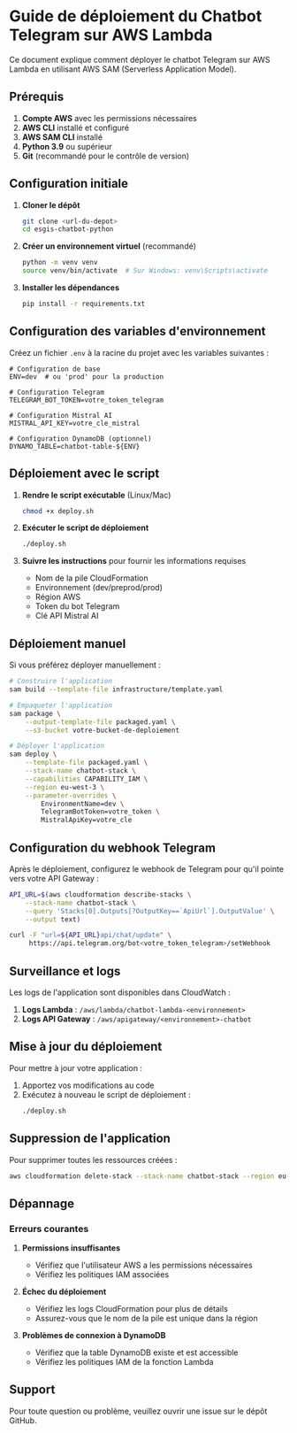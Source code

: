 # Guide de déploiement du Chatbot Telegram sur AWS Lambda

Ce document explique comment déployer le chatbot Telegram sur AWS Lambda en utilisant AWS SAM (Serverless Application Model).

## Prérequis

1. **Compte AWS** avec les permissions nécessaires
2. **AWS CLI** installé et configuré
3. **AWS SAM CLI** installé
4. **Python 3.9** ou supérieur
5. **Git** (recommandé pour le contrôle de version)

## Configuration initiale

1. **Cloner le dépôt**
   ```bash
   git clone <url-du-depot>
   cd esgis-chatbot-python
   ```

2. **Créer un environnement virtuel** (recommandé)
   ```bash
   python -m venv venv
   source venv/bin/activate  # Sur Windows: venv\Scripts\activate
   ```

3. **Installer les dépendances**
   ```bash
   pip install -r requirements.txt
   ```

## Configuration des variables d'environnement

Créez un fichier `.env` à la racine du projet avec les variables suivantes :

```env
# Configuration de base
ENV=dev  # ou 'prod' pour la production

# Configuration Telegram
TELEGRAM_BOT_TOKEN=votre_token_telegram

# Configuration Mistral AI
MISTRAL_API_KEY=votre_cle_mistral

# Configuration DynamoDB (optionnel)
DYNAMO_TABLE=chatbot-table-${ENV}
```

## Déploiement avec le script

1. **Rendre le script exécutable** (Linux/Mac)
   ```bash
   chmod +x deploy.sh
   ```

2. **Exécuter le script de déploiement**
   ```bash
   ./deploy.sh
   ```

3. **Suivre les instructions** pour fournir les informations requises
   - Nom de la pile CloudFormation
   - Environnement (dev/preprod/prod)
   - Région AWS
   - Token du bot Telegram
   - Clé API Mistral AI

## Déploiement manuel

Si vous préférez déployer manuellement :

```bash
# Construire l'application
sam build --template-file infrastructure/template.yaml

# Empaqueter l'application
sam package \
    --output-template-file packaged.yaml \
    --s3-bucket votre-bucket-de-deploiement

# Déployer l'application
sam deploy \
    --template-file packaged.yaml \
    --stack-name chatbot-stack \
    --capabilities CAPABILITY_IAM \
    --region eu-west-3 \
    --parameter-overrides \
        EnvironmentName=dev \
        TelegramBotToken=votre_token \
        MistralApiKey=votre_cle
```

## Configuration du webhook Telegram

Après le déploiement, configurez le webhook de Telegram pour qu'il pointe vers votre API Gateway :

```bash
API_URL=$(aws cloudformation describe-stacks \
    --stack-name chatbot-stack \
    --query 'Stacks[0].Outputs[?OutputKey==`ApiUrl`].OutputValue' \
    --output text)

curl -F "url=${API_URL}api/chat/update" \
     https://api.telegram.org/bot<votre_token_telegram>/setWebhook
```

## Surveillance et logs

Les logs de l'application sont disponibles dans CloudWatch :

1. **Logs Lambda** : `/aws/lambda/chatbot-lambda-<environnement>`
2. **Logs API Gateway** : `/aws/apigateway/<environnement>-chatbot`

## Mise à jour du déploiement

Pour mettre à jour votre application :

1. Apportez vos modifications au code
2. Exécutez à nouveau le script de déploiement :
   ```bash
   ./deploy.sh
   ```

## Suppression de l'application

Pour supprimer toutes les ressources créées :

```bash
aws cloudformation delete-stack --stack-name chatbot-stack --region eu-west-3
```

## Dépannage

### Erreurs courantes

1. **Permissions insuffisantes**
   - Vérifiez que l'utilisateur AWS a les permissions nécessaires
   - Vérifiez les politiques IAM associées

2. **Échec du déploiement**
   - Vérifiez les logs CloudFormation pour plus de détails
   - Assurez-vous que le nom de la pile est unique dans la région

3. **Problèmes de connexion à DynamoDB**
   - Vérifiez que la table DynamoDB existe et est accessible
   - Vérifiez les politiques IAM de la fonction Lambda

## Support

Pour toute question ou problème, veuillez ouvrir une issue sur le dépôt GitHub.
